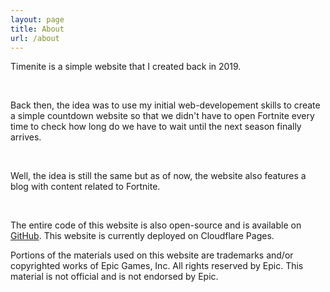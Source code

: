 ```yaml
---
layout: page
title: About
url: /about
---
```




Timenite is a simple website that I created back in 2019. 

&nbsp;


Back then, the idea was to use my initial web-developement skills to create a simple countdown website so that we didn't have to 
open Fortnite every time to check how long do we have to wait until the next season finally arrives.

&nbsp;

Well, the idea is still the same but as of now, the website also features a blog with content related to Fortnite. 

&nbsp;

The entire code of this website is also open-source and is available on <a href="https://github.com/Centerpoint-Gaming/timenite" target=_blank>GitHub</a>. This website is currently deployed on Cloudflare Pages. 
&nbsp;


  <p class="paragraph paragraph-bottom timenite-black has-text-centered is-size-6 pb-2 pt-6">Portions of the materials used on this website are trademarks and/or copyrighted works of Epic Games, Inc. All rights reserved by Epic. This material is not official and is not endorsed by Epic.</p>